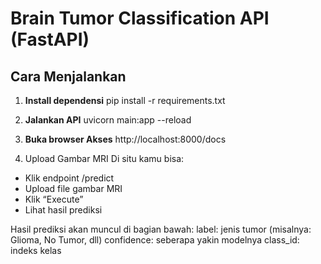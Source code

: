 # Brain Tumor Classification API (FastAPI)

## Cara Menjalankan

1.  **Install dependensi**
pip install  -r  requirements.txt 

2. **Jalankan  API**
uvicorn main:app  --reload

3. **Buka  browser  Akses**
http://localhost:8000/docs

4. Upload  Gambar  MRI
Di  situ  kamu  bisa:
- Klik  endpoint  /predict
- Upload  file  gambar  MRI
- Klik  “Execute”
- Lihat  hasil  prediksi

Hasil prediksi  akan  muncul  di  bagian  bawah:
label: jenis  tumor (misalnya: Glioma,  No  Tumor,  dll)
confidence: seberapa  yakin  modelnya
class_id: indeks  kelas